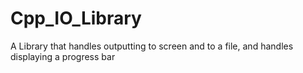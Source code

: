 # Cpp_IO_Library
A Library that handles outputting to screen and to a file, and handles displaying a progress bar

